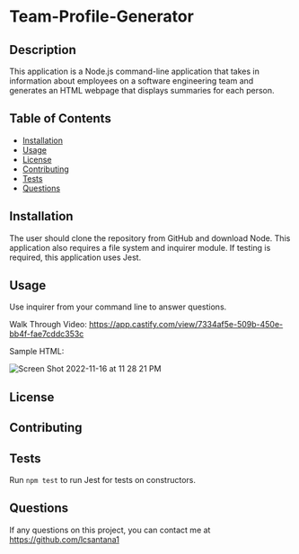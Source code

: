 # Team-Profile-Generator

## Description 
This application is a Node.js command-line application that takes in information about employees on a software engineering team and generates an HTML webpage that displays summaries for each person.
 
## Table of Contents
* [Installation](#installation)
* [Usage](#usage)
* [License](#license)
* [Contributing](#contributing)
* [Tests](#tests)
* [Questions](#questions)

## Installation 
The user should clone the repository from GitHub and download Node. This application also requires a file system and inquirer module. If testing is required, this application uses Jest. 

## Usage 
Use inquirer from your command line to answer questions.

Walk Through Video:
https://app.castify.com/view/7334af5e-509b-450e-bb4f-fae7cddc353c

Sample HTML:

![Screen Shot 2022-11-16 at 11 28 21 PM](https://user-images.githubusercontent.com/106941418/202372818-f4aa72f1-925a-45a1-90ca-55f4745fbb6f.png)

## License 


## Contributing 
 

## Tests
Run `npm test` to run Jest for tests on constructors. 

## Questions

If any questions on this project, you can contact me at https://github.com/lcsantana1
